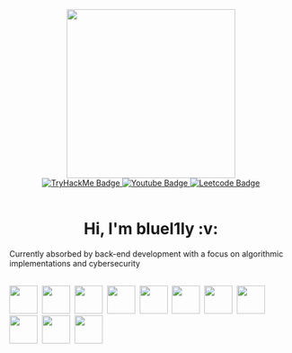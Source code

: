 <div id="header" align="center">
  <img src="https://c.tenor.com/bUbaw5Rct58AAAAd/evangelion-the-end-of-evangelion.gif" width="300"/>
  <div id="badges">
    <a href="tryhackme.com">
      <img src="https://img.shields.io/badge/-TryHackMe-green?style=for-the-badge&logo=tryhackme&logoColor=white   " alt="TryHackMe Badge"/>
    </a>
    <a href="youtube.com">
      <img src="https://img.shields.io/badge/YouTube-red?style=for-the-badge&logo=youtube&logoColor=white" alt="Youtube Badge"/>
    </a>
    <a href="leetcode.com">
      <img src="https://img.shields.io/badge/dynamic/json?style=for-the-badge&labelColor=black&color=%23ffa116&label=Solved&query=solved&url=https%3A%2F%2Fleetcode-badge.vercel.app%2Fapi%2Fusers%2FImmaculate_Conception&logo=leetcode&logoColor=yellow" alt="Leetcode Badge"/>
    </a>
  </div>
</div>
<br>
<div>
  <h1 align=center> Hi, I'm bluel1ly :v: </h1>
  <p> Currently absorbed by back-end development with a focus on algorithmic implementations and cybersecurity </p>

</div>
<br>

<div>
  <img src="https://cdn.jsdelivr.net/gh/devicons/devicon/icons/ruby/ruby-original.svg" width="50" height="50"/>&nbsp;
  <img src="https://cdn.jsdelivr.net/gh/devicons/devicon/icons/rails/rails-plain-wordmark.svg" width="50" height="50"/>&nbsp;  
  <img src="https://cdn.jsdelivr.net/gh/devicons/devicon/icons/html5/html5-original.svg" width="50" height="50"/>&nbsp;
  <img src="https://cdn.jsdelivr.net/gh/devicons/devicon/icons/css3/css3-original.svg" width="50" height="50"/>&nbsp;
  <img src="https://cdn.jsdelivr.net/gh/devicons/devicon/icons/javascript/javascript-original.svg" width="50" height="50"/>&nbsp;
  <img src="https://cdn.jsdelivr.net/gh/devicons/devicon/icons/react/react-original.svg" width="50" height="50"/>&nbsp;
  <img src="https://cdn.jsdelivr.net/gh/devicons/devicon/icons/python/python-original.svg" width="50" height="50"/>&nbsp;
  <img src="https://cdn.jsdelivr.net/gh/devicons/devicon/icons/go/go-original.svg" width="50" height="50"/>&nbsp;
  <img src="https://cdn.jsdelivr.net/gh/devicons/devicon/icons/postgresql/postgresql-original.svg" width="50" height="50"/>&nbsp;
  <img src="https://cdn.jsdelivr.net/gh/devicons/devicon/icons/linux/linux-original.svg" width="50" height="50"/>&nbsp;
  <img src="https://cdn.jsdelivr.net/gh/devicons/devicon/icons/git/git-original.svg" width="50" height="50"/>&nbsp;
</div>


